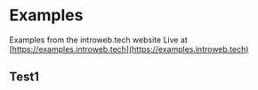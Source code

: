 # Examples

Examples from the introweb.tech website
Live at [https://examples.introweb.tech](https://examples.introweb.tech)

## Test1
